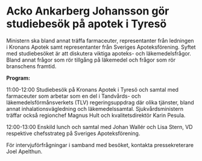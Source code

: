 # Acko Ankarberg Johansson gör studiebesök på apotek i Tyresö

Ministern ska bland annat träffa farmaceuter, representanter från ledningen i Kronans Apotek samt representanter från Sveriges Apoteksförening. Syftet med studiebesöket är att diskutera viktiga apoteks- och läkemedelsfrågor. Bland annat frågor som rör tillgång på läkemedel och frågor som rör branschens framtid.

**Program:**

11:00-12:00 Studiebesök på Kronans Apotek i Tyresö och samtal med farmaceuter som arbetar som en del i Tandvårds- och läkemedelsförmånsverkets (TLV) regeringsuppdrag där olika tjänster, bland annat inhalationsvägledning och läkemedelssamtal. Sjukvårdsministern träffar också regionchef Magnus Hult och kvalitetsdirektör Karin Pesula.

12:00-13:00 Enskild lunch och samtal med Johan Wallér och Lisa Stern, VD respektive chefsstrateg på Sveriges Apoteksförening.

För intervjuförfrågningar i samband med besöket, kontakta pressekreterare Joel Apelthun.

